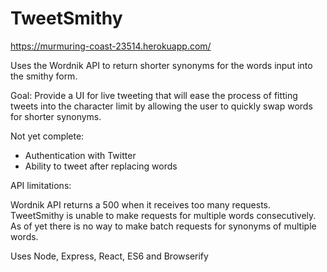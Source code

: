 # TweetSmithy

https://murmuring-coast-23514.herokuapp.com/

Uses the Wordnik API to return shorter synonyms for the words input into the smithy form.

Goal: Provide a UI for live tweeting that will ease the process of fitting tweets into the character limit by allowing the user to quickly swap words for shorter synonyms.

Not yet complete:

- Authentication with Twitter
- Ability to tweet after replacing words

API limitations:

Wordnik API returns a 500 when it receives too many requests. TweetSmithy is unable to make requests for multiple words consecutively. As of yet there is no way to make batch requests for synonyms of multiple words.


Uses Node, Express, React, ES6 and Browserify
